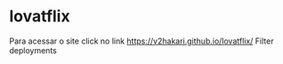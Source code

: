 # lovatflix
Para acessar o site click no link https://v2hakari.github.io/lovatflix/
Filter deployments
